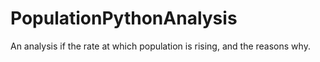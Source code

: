 # PopulationPythonAnalysis
An analysis if the rate at which population is rising, and the reasons why.
